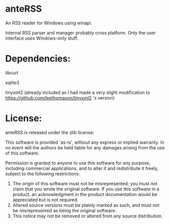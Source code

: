 # anteRSS

An RSS reader for Windows using winapi.

Internal RSS parser and manager probably cross platform. Only the user interface uses Windows-only stuff.

# Dependencies:

libcurl

sqlite3

tinyxml2 (already included as I had made a very slight modification to https://github.com/leethomason/tinyxml2 's version)

# License:
anteRSS is released under the zlib license:

  This software is provided 'as-is', without any express or implied
  warranty.  In no event will the authors be held liable for any damages
  arising from the use of this software.

  Permission is granted to anyone to use this software for any purpose,
  including commercial applications, and to alter it and redistribute it
  freely, subject to the following restrictions:

  1. The origin of this software must not be misrepresented; you must not
     claim that you wrote the original software. If you use this software
     in a product, an acknowledgment in the product documentation would be
     appreciated but is not required.
  2. Altered source versions must be plainly marked as such, and must not be
     misrepresented as being the original software.
  3. This notice may not be removed or altered from any source distribution.
